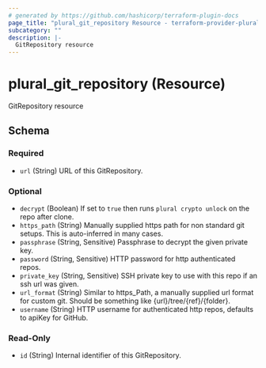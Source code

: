 ```yaml
---
# generated by https://github.com/hashicorp/terraform-plugin-docs
page_title: "plural_git_repository Resource - terraform-provider-plural"
subcategory: ""
description: |-
  GitRepository resource
---
```


# plural_git_repository (Resource)

GitRepository resource



<!-- schema generated by tfplugindocs -->
## Schema

### Required

- `url` (String) URL of this GitRepository.

### Optional

- `decrypt` (Boolean) If set to `true` then runs `plural crypto unlock` on the repo after clone.
- `https_path` (String) Manually supplied https path for non standard git setups. This is auto-inferred in many cases.
- `passphrase` (String, Sensitive) Passphrase to decrypt the given private key.
- `password` (String, Sensitive) HTTP password for http authenticated repos.
- `private_key` (String, Sensitive) SSH private key to use with this repo if an ssh url was given.
- `url_format` (String) Similar to https_Path, a manually supplied url format for custom git. Should be something like {url}/tree/{ref}/{folder}.
- `username` (String) HTTP username for authenticated http repos, defaults to apiKey for GitHub.

### Read-Only

- `id` (String) Internal identifier of this GitRepository.
